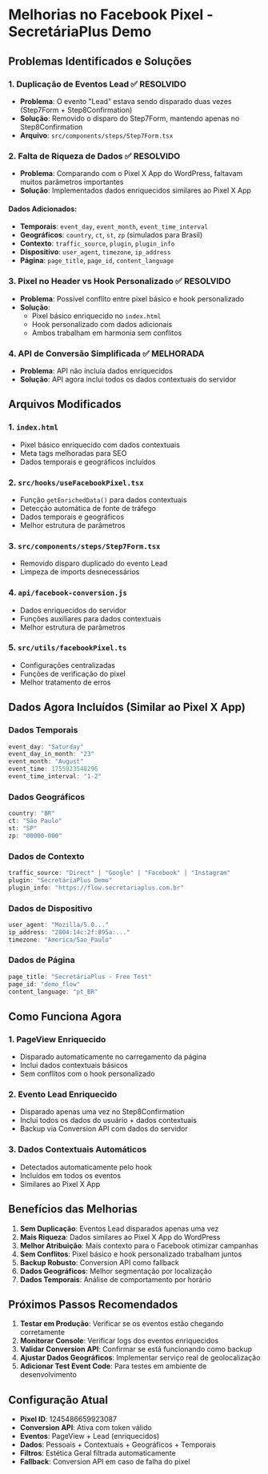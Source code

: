 # Melhorias no Facebook Pixel - SecretáriaPlus Demo

## Problemas Identificados e Soluções

### 1. **Duplicação de Eventos Lead** ✅ RESOLVIDO
- **Problema**: O evento "Lead" estava sendo disparado duas vezes (Step7Form + Step8Confirmation)
- **Solução**: Removido o disparo do Step7Form, mantendo apenas no Step8Confirmation
- **Arquivo**: `src/components/steps/Step7Form.tsx`

### 2. **Falta de Riqueza de Dados** ✅ RESOLVIDO
- **Problema**: Comparando com o Pixel X App do WordPress, faltavam muitos parâmetros importantes
- **Solução**: Implementados dados enriquecidos similares ao Pixel X App

#### Dados Adicionados:
- **Temporais**: `event_day`, `event_month`, `event_time_interval`
- **Geográficos**: `country`, `ct`, `st`, `zp` (simulados para Brasil)
- **Contexto**: `traffic_source`, `plugin`, `plugin_info`
- **Dispositivo**: `user_agent`, `timezone`, `ip_address`
- **Página**: `page_title`, `page_id`, `content_language`

### 3. **Pixel no Header vs Hook Personalizado** ✅ RESOLVIDO
- **Problema**: Possível conflito entre pixel básico e hook personalizado
- **Solução**: 
  - Pixel básico enriquecido no `index.html`
  - Hook personalizado com dados adicionais
  - Ambos trabalham em harmonia sem conflitos

### 4. **API de Conversão Simplificada** ✅ MELHORADA
- **Problema**: API não incluía dados enriquecidos
- **Solução**: API agora inclui todos os dados contextuais do servidor

## Arquivos Modificados

### 1. `index.html`
- Pixel básico enriquecido com dados contextuais
- Meta tags melhoradas para SEO
- Dados temporais e geográficos incluídos

### 2. `src/hooks/useFacebookPixel.tsx`
- Função `getEnrichedData()` para dados contextuais
- Detecção automática de fonte de tráfego
- Dados temporais e geográficos
- Melhor estrutura de parâmetros

### 3. `src/components/steps/Step7Form.tsx`
- Removido disparo duplicado do evento Lead
- Limpeza de imports desnecessários

### 4. `api/facebook-conversion.js`
- Dados enriquecidos do servidor
- Funções auxiliares para dados contextuais
- Melhor estrutura de parâmetros

### 5. `src/utils/facebookPixel.ts`
- Configurações centralizadas
- Funções de verificação do pixel
- Melhor tratamento de erros

## Dados Agora Incluídos (Similar ao Pixel X App)

### Dados Temporais
```javascript
event_day: "Saturday"
event_day_in_month: "23"
event_month: "August"
event_time: 1755923548296
event_time_interval: "1-2"
```

### Dados Geográficos
```javascript
country: "BR"
ct: "São Paulo"
st: "SP"
zp: "00000-000"
```

### Dados de Contexto
```javascript
traffic_source: "Direct" | "Google" | "Facebook" | "Instagram"
plugin: "SecretáriaPlus Demo"
plugin_info: "https://flow.secretariaplus.com.br"
```

### Dados de Dispositivo
```javascript
user_agent: "Mozilla/5.0..."
ip_address: "2804:14c:2f:895a:..."
timezone: "America/Sao_Paulo"
```

### Dados de Página
```javascript
page_title: "SecretáriaPlus - Free Test"
page_id: "demo_flow"
content_language: "pt_BR"
```

## Como Funciona Agora

### 1. **PageView Enriquecido**
- Disparado automaticamente no carregamento da página
- Inclui dados contextuais básicos
- Sem conflitos com o hook personalizado

### 2. **Evento Lead Enriquecido**
- Disparado apenas uma vez no Step8Confirmation
- Inclui todos os dados do usuário + dados contextuais
- Backup via Conversion API com dados do servidor

### 3. **Dados Contextuais Automáticos**
- Detectados automaticamente pelo hook
- Incluídos em todos os eventos
- Similares ao Pixel X App

## Benefícios das Melhorias

1. **Sem Duplicação**: Eventos Lead disparados apenas uma vez
2. **Mais Riqueza**: Dados similares ao Pixel X App do WordPress
3. **Melhor Atribuição**: Mais contexto para o Facebook otimizar campanhas
4. **Sem Conflitos**: Pixel básico e hook personalizado trabalham juntos
5. **Backup Robusto**: Conversion API como fallback
6. **Dados Geográficos**: Melhor segmentação por localização
7. **Dados Temporais**: Análise de comportamento por horário

## Próximos Passos Recomendados

1. **Testar em Produção**: Verificar se os eventos estão chegando corretamente
2. **Monitorar Console**: Verificar logs dos eventos enriquecidos
3. **Validar Conversion API**: Confirmar se está funcionando como backup
4. **Ajustar Dados Geográficos**: Implementar serviço real de geolocalização
5. **Adicionar Test Event Code**: Para testes em ambiente de desenvolvimento

## Configuração Atual

- **Pixel ID**: 1245486659923087
- **Conversion API**: Ativa com token válido
- **Eventos**: PageView + Lead (enriquecidos)
- **Dados**: Pessoais + Contextuais + Geográficos + Temporais
- **Filtros**: Estética Geral filtrada automaticamente
- **Fallback**: Conversion API em caso de falha do pixel
